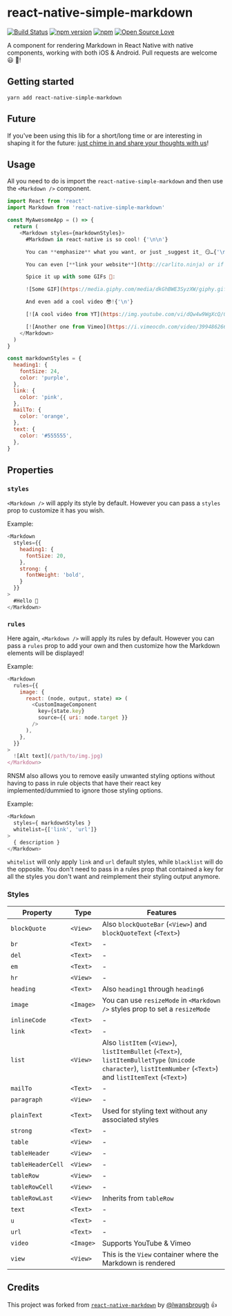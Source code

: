 # react-native-simple-markdown
[![Build Status](https://travis-ci.org/CharlesMangwa/react-native-simple-markdown.svg?branch=master)](https://travis-ci.org/CharlesMangwa/react-native-simple-markdown)
[![npm version](https://badge.fury.io/js/react-native-simple-markdown.svg)](https://badge.fury.io/js/react-native-simple-markdown)
[![npm](https://img.shields.io/npm/dm/react-native-simple-markdown.svg?maxAge=2592000)](https://www.npmjs.com/package/react-native-simple-markdown)
[![Open Source Love](https://badges.frapsoft.com/os/v1/open-source.svg?v=103)](https://github.com/ellerbrock/open-source-badge/)

A component for rendering Markdown in React Native with native components, working with both iOS & Android. Pull requests are welcome 😃 🎉!

## Getting started

`yarn add react-native-simple-markdown`

## Future

If you've been using this lib for a short/long time or are interesting in shaping it for the future: [just chime in and share your thoughts with us](https://github.com/CharlesMangwa/react-native-simple-markdown/issues/75)!

## Usage

All you need to do is import the `react-native-simple-markdown` and then use the
`<Markdown />` component.

```js
import React from 'react'
import Markdown from 'react-native-simple-markdown'

const MyAwesomeApp = () => {
  return (
    <Markdown styles={markdownStyles}>
      #Markdown in react-native is so cool! {'\n\n'}

      You can **emphasize** what you want, or just _suggest it_ 😏…{'\n'}

      You can even [**link your website**](http://carlito.ninja) or if you prefer: [email somebody](mailto:email@somebody.com){'\n'}

      Spice it up with some GIFs 💃:

      ![Some GIF](https://media.giphy.com/media/dkGhBWE3SyzXW/giphy.gif){'\n'}

      And even add a cool video 😎!{'\n'}

      [![A cool video from YT](https://img.youtube.com/vi/dQw4w9WgXcQ/0.jpg)](http://www.youtube.com/watch?v=dQw4w9WgXcQ)

      [![Another one from Vimeo](https://i.vimeocdn.com/video/399486266_640.jpg)](https://vimeo.com/57580368)
    </Markdown>   
  )
}

const markdownStyles = {
  heading1: {
    fontSize: 24,
    color: 'purple',
  },
  link: {
    color: 'pink',
  },
  mailTo: {
    color: 'orange',
  },
  text: {
    color: '#555555',
  },
}
```

## Properties
### `styles`

`<Markdown />` will apply its style by default. However you can pass a `styles` prop to customize it has you wish.

Example:

```js
<Markdown
  styles={{
    heading1: {
      fontSize: 20,
    },
    strong: {
      fontWeight: 'bold',
    }
  }}
>
  #Hello 👋
</Markdown>
```

### `rules`

Here again, `<Markdown />` will apply its rules by default. However you can pass a `rules` prop to add your own and then customize how the Markdown elements will be displayed!

Example:

```js
<Markdown
  rules={{
    image: {
      react: (node, output, state) => (
        <CustomImageComponent
          key={state.key}
          source={{ uri: node.target }}
        />
      ),
    },
  }}
>
  ![Alt text](/path/to/img.jpg)
</Markdown>
```

RNSM also allows you to remove easily unwanted styling options without having to pass in rule objects that have their react key implemented/dummied to ignore those styling options.

Example:

```js
<Markdown
  styles={ markdownStyles }
  whitelist={['link', 'url']}
>
  { description }
</Markdown>
```

`whitelist` will only apply `link` and `url` default styles, while `blacklist` will do the opposite. You don't need to pass in a rules prop that contained a key for all the styles you don't want and reimplement their styling output anymore.

### Styles

| Property | Type | Features |
| ------ | ------ |  ------ |
| `blockQuote` | `<View>` | Also `blockQuoteBar` (`<View>`) and `blockQuoteText` (`<Text>`) |
| `br` | `<Text>` | - |
| `del` | `<Text>` | - |
| `em` | `<Text>` | - |
| `hr` | `<View>` | - |
| `heading` | `<Text>` | Also `heading1` through `heading6` |
| `image` | `<Image>` | You can use `resizeMode` in `<Markdown />` styles prop to set a `resizeMode` |
| `inlineCode` | `<Text>` | - |
| `link` | `<Text>` | - |
| `list` | `<View>` | Also `listItem` (`<View>`), `listItemBullet` (`<Text>`), `listItemBulletType` (`Unicode character`), `listItemNumber` (`<Text>`) and `listItemText` (`<Text>`) |
| `mailTo` | `<Text>` | - |
| `paragraph` | `<View>` | - |
| `plainText` | `<Text>` | Used for styling text without any associated styles |
| `strong` | `<Text>` | - |
| `table` | `<View>` | - |
| `tableHeader` | `<View>` | - |
| `tableHeaderCell` | `<View>` | - |
| `tableRow` | `<View>` | - |
| `tableRowCell` | `<View>` | - |
| `tableRowLast` | `<View>` | Inherits from `tableRow` |
| `text` | `<Text>` | - |
| `u` | `<Text>` | - |
| `url` | `<Text>` | - |
| `video` | `<Image>` | Supports YouTube & Vimeo |
| `view` | `<View>` | This is the `View` container where the Markdown is rendered |

## Credits

This project was forked from [`react-native-markdown`](https://github.com/lwansbrough/react-native-markdown) by [@lwansbrough](https://github.com/lwansbrough) 👍
